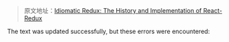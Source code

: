 > 原文地址：[Idiomatic Redux: The History and Implementation of React-Redux](https://blog.isquaredsoftware.com/2018/11/react-redux-history-implementation/)

The text was updated successfully, but these errors were encountered: